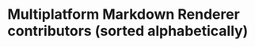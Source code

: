 Multiplatform Markdown Renderer contributors (sorted alphabetically)
============================================
